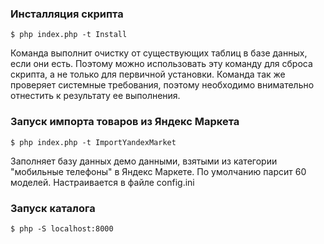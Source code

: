 ### Инсталляция скрипта
    $ php index.php -t Install
Команда выполнит очистку от существующих таблиц в базе данных, если они есть. Поэтому можно использовать эту команду для сброса скрипта, а не только для первичной установки.
Команда так же проверяет системные требования, поэтому необходимо внимательно отнестить к результату ее выполнения.

### Запуск импорта товаров из Яндекс Маркета
    $ php index.php -t ImportYandexMarket
Заполняет базу данных демо данными, взятыми из категории "мобильные телефоны" в Яндекс Маркете. По умолчанию парсит 60 моделей. Настраивается в файле config.ini

### Запуск каталога
    $ php -S localhost:8000
